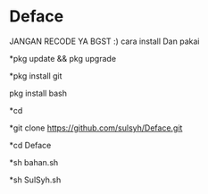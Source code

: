 # Deface
JANGAN RECODE YA BGST :)
cara install 
Dan pakai

*pkg update && pkg upgrade

*pkg install git 

pkg install bash

*cd

*git clone https://github.com/sulsyh/Deface.git

*cd Deface

*sh bahan.sh

*sh SulSyh.sh 
